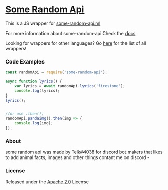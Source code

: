 # [Some Random Api](https://some-random-api.ml)
This is a JS wrapper for [some-random-api.ml](https://some-random-api.ml)

For more information about some-random-api
Check the [docs](https://some-random-api.ml/docs)

Looking for wrappers for other languages?
Go [here](https://some-random-api.ml/wrappers) for the list of all wrappers!

### Code Examples
```javascript
const randomApi = require('some-random-api');

async function lyrics() {
    var lyrics = await randomApi.lyrics('firestone');
    console.log(lyrics);
}
lyrics();


//or use .then();
randomApi.pandaimg().then(img => {
    console.log(img);
});
```

### About
some random api was made by Telk#4038 for 
discord bot makers that likes to add animal facts, images and other things
contant me on discord - 

### License
Released under the [Apache 2.0](LICENSE) License
